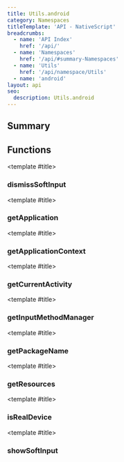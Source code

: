 ```yaml
---
title: Utils.android
category: Namespaces
titleTemplate: 'API - NativeScript'
breadcrumbs:
  - name: 'API Index'
    href: '/api/'
  - name: 'Namespaces'
    href: '/api/#summary-Namespaces'
  - name: 'Utils'
    href: '/api/namespace/Utils'
  - name: 'android'
layout: api
seo:
  description: Utils.android
---
```


<!-- This page is auto generated, do not edit manually. -->
<!-- Run "yarn generate:api-docs" to regenerate -->

<script setup lang="ts">
  import { provide } from "vue";
  import API_DATA from "./Utils-android.data.json";
  
  provide('API_DATA', API_DATA);
</script>

<APIRefHierarchy v-once />

## <Heading ignore>Summary</Heading>

<APIRefSummary v-once />

## Functions

<div class="">

<APIRef for="2664" v-once>

<template #title>

### dismissSoftInput

</template>

</APIRef>

</div>

<div class="">

<APIRef for="2653" v-once>

<template #title>

### getApplication

</template>

</APIRef>

</div>

<div class="">

<APIRef for="2649" v-once>

<template #title>

### getApplicationContext

</template>

</APIRef>

</div>

<div class="">

<APIRef for="2651" v-once>

<template #title>

### getCurrentActivity

</template>

</APIRef>

</div>

<div class="">

<APIRef for="2659" v-once>

<template #title>

### getInputMethodManager

</template>

</APIRef>

</div>

<div class="">

<APIRef for="2657" v-once>

<template #title>

### getPackageName

</template>

</APIRef>

</div>

<div class="">

<APIRef for="2655" v-once>

<template #title>

### getResources

</template>

</APIRef>

</div>

<div class="">

<APIRef for="2667" v-once>

<template #title>

### isRealDevice

</template>

</APIRef>

</div>

<div class="">

<APIRef for="2661" v-once>

<template #title>

### showSoftInput

</template>

</APIRef>

</div>
